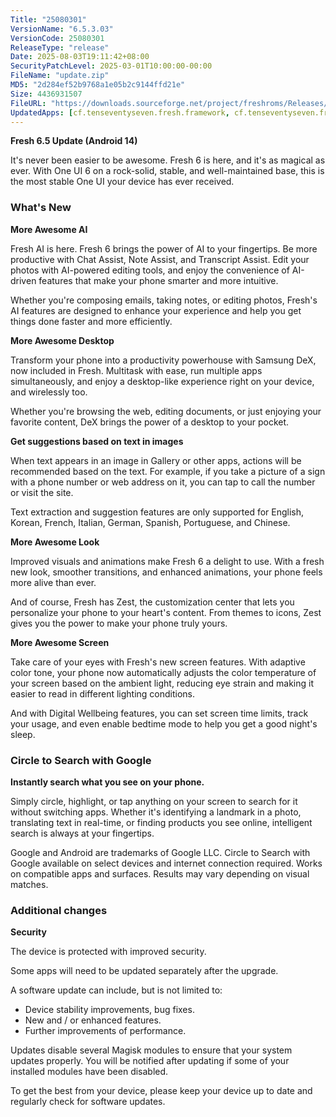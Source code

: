 ```yaml
---
Title: "25080301"
VersionName: "6.5.3.03"
VersionCode: 25080301
ReleaseType: "release"
Date: 2025-08-03T19:11:42+08:00
SecurityPatchLevel: 2025-03-01T10:00:00-00:00
FileName: "update.zip"
MD5: "2d284ef52b9768a1e05b2c9144ffd21e"
Size: 4436931507
FileURL: "https://downloads.sourceforge.net/project/freshroms/Releases/6.5.3/a50/FRSH-UP1A_a50_6.5.3.03R_25080301_OFFICIAL-signed.zip"
UpdatedApps: [cf.tenseventyseven.fresh.framework, cf.tenseventyseven.fresh, com.sec.android.app.launcher]
---
```


**Fresh 6.5 Update (Android 14)**

It's never been easier to be awesome. Fresh 6 is here, and it's as magical as ever. With One UI 6 on a rock-solid, stable, and well-maintained base, this is the most stable One UI your device has ever received.

### What's New

**More Awesome AI**

Fresh AI is here. Fresh 6 brings the power of AI to your fingertips. Be more productive with Chat Assist, Note Assist, and Transcript Assist. Edit your photos with AI-powered editing tools, and enjoy the convenience of AI-driven features that make your phone smarter and more intuitive.

Whether you're composing emails, taking notes, or editing photos, Fresh's AI features are designed to enhance your experience and help you get things done faster and more efficiently.
  
**More Awesome Desktop** 

Transform your phone into a productivity powerhouse with Samsung DeX, now included in Fresh. Multitask with ease, run multiple apps simultaneously, and enjoy a desktop-like experience right on your device, and wirelessly too.

Whether you're browsing the web, editing documents, or just enjoying your favorite content, DeX brings the power of a desktop to your pocket. 
  
**Get suggestions based on text in images**  

When text appears in an image in Gallery or other apps, actions will be recommended based on the text. For example, if you take a picture of a sign with a phone number or web address on it, you can tap to call the number or visit the site. 

Text extraction and suggestion features are only supported for English, Korean, French, Italian, German, Spanish, Portuguese, and Chinese.

**More Awesome Look**

Improved visuals and animations make Fresh 6 a delight to use. With a fresh new look, smoother transitions, and enhanced animations, your phone feels more alive than ever.

And of course, Fresh has Zest, the customization center that lets you personalize your phone to your heart's content. From themes to icons, Zest gives you the power to make your phone truly yours.

**More Awesome Screen**

Take care of your eyes with Fresh's new screen features. With adaptive color tone, your phone now automatically adjusts the color temperature of your screen based on the ambient light, reducing eye strain and making it easier to read in different lighting conditions.

And with Digital Wellbeing features, you can set screen time limits, track your usage, and even enable bedtime mode to help you get a good night's sleep.

### Circle to Search with Google

**Instantly search what you see on your phone.**  

Simply circle, highlight, or tap anything on your screen to search for it without switching apps. Whether it's identifying a landmark in a photo, translating text in real-time, or finding products you see online, intelligent search is always at your fingertips.

Google and Android are trademarks of Google LLC. Circle to Search with Google available on select devices and internet connection required. Works on compatible apps and surfaces. Results may vary depending on visual matches. 

### Additional changes
  
**Security**  

The device is protected with improved security.  

Some apps will need to be updated separately after the upgrade.

A software update can include, but is not limited to:

-  Device stability improvements, bug fixes.
-  New and / or enhanced features.
-  Further improvements of performance.

Updates disable several Magisk modules to ensure that your system updates properly. You will be notified after updating if some of your installed modules have been disabled.

To get the best from your device, please keep your device up to date and regularly check for software updates.
